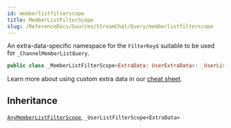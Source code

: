 ```yaml
---
id: memberlistfilterscope 
title: MemberListFilterScope
slug: /ReferenceDocs/Sources/StreamChat/Query/memberlistfilterscope
---
```


An extra-data-specific namespace for the `FilterKey`s suitable to be used for `_ChannelMemberListQuery`.

``` swift
public class _MemberListFilterScope<ExtraData: UserExtraData>: _UserListFilterScope<ExtraData>, AnyMemberListFilterScope 
```

> 

Learn more about using custom extra data in our [cheat sheet](https://github.com/GetStream/stream-chat-swift/wiki/Cheat-Sheet#working-with-extra-data).

## Inheritance

[`AnyMemberListFilterScope`](AnyMemberListFilterScope), `_UserListFilterScope<ExtraData>`
